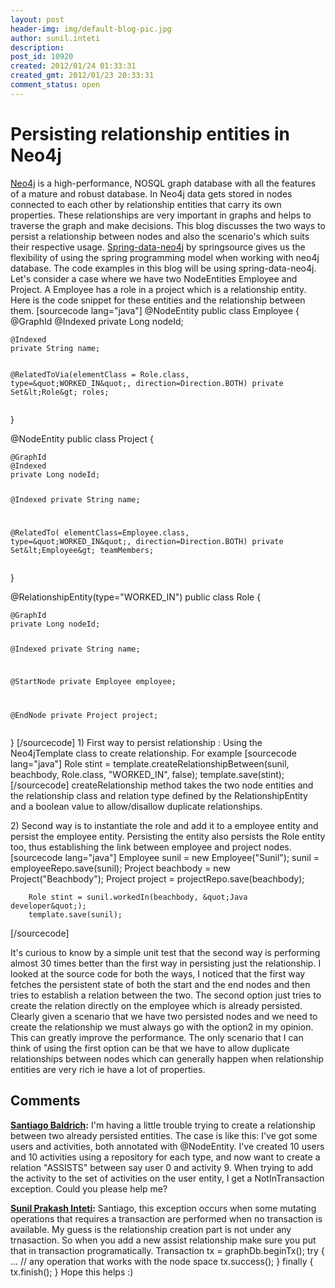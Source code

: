 ```yaml
---
layout: post
header-img: img/default-blog-pic.jpg
author: sunil.inteti
description: 
post_id: 10920
created: 2012/01/24 01:33:31
created_gmt: 2012/01/23 20:33:31
comment_status: open
---
```


# Persisting relationship entities in Neo4j

<p><a href="http://neo4j.org/">Neo4j</a> is a high-performance, NOSQL graph database with all the features of a mature and robust database. In Neo4j data gets stored in nodes connected to each other by relationship entities that carry its own properties. These relationships are very important in graphs and helps to traverse the graph and make decisions. This blog discusses the two ways to persist a relationship between nodes and also the scenario's which suits their respective usage. <a href="http://neo4j.org/spring/">Spring-data-neo4j</a> by springsource gives us the flexibility of using the spring programming model when working with neo4j database. The code examples in this blog will be using spring-data-neo4j.
<!--more-->
Let's consider a case where we have two NodeEntities Employee and Project. A Employee has a role in a project which is a relationship entity.
Here is the code snippet for these entities and the relationship between them.
[sourcecode lang="java"]
@NodeEntity
public class Employee {
    @GraphId
    @Indexed
    private Long nodeId;</p>
<pre><code>@Indexed
private String name;

@RelatedToVia(elementClass = Role.class, type=&amp;quot;WORKED_IN&amp;quot;, direction=Direction.BOTH)
private Set&amp;lt;Role&amp;gt; roles;
</code></pre>
<p>}</p>
<p>@NodeEntity
public class Project {</p>
<pre><code>@GraphId
@Indexed
private Long nodeId;

@Indexed
private String name;

@RelatedTo( elementClass=Employee.class, type=&amp;quot;WORKED_IN&amp;quot;, direction=Direction.BOTH)
private Set&amp;lt;Employee&amp;gt; teamMembers;
</code></pre>
<p>}</p>
<p>@RelationshipEntity(type=&quot;WORKED_IN&quot;)
public class Role {</p>
<pre><code>@GraphId
private Long nodeId;

@Indexed
private String name;

@StartNode
private Employee employee;

@EndNode
private Project project;
</code></pre>
<p>}
[/sourcecode]
1) First way to persist relationship : Using the Neo4jTemplate class to create relationship. For example
[sourcecode lang="java"]
Role stint = template.createRelationshipBetween(sunil, beachbody, Role.class,
                                                                      &quot;WORKED_IN&quot;, false);
template.save(stint);
 [/sourcecode]
createRelationship method takes the two node entities and the relationship class and relation type defined by the RelationshipEntity and a boolean value to allow/disallow duplicate relationships.</p>
<p>2) Second way is to instantiate the role and add it to a employee entity and persist the employee entity. Persisting the entity also persists the Role entity too, thus establishing the link between employee and project nodes.
[sourcecode lang="java"]
        Employee sunil = new Employee(&quot;Sunil&quot;);
        sunil = employeeRepo.save(sunil);
        Project beachbody = new Project(&quot;Beachbody&quot;);
        Project project = projectRepo.save(beachbody);</p>
<pre><code>    Role stint = sunil.workedIn(beachbody, &amp;quot;Java developer&amp;quot;);
    template.save(sunil);
</code></pre>
<p>[/sourcecode]</p>
<p>It's curious to know by a simple unit test that the second way is performing almost 30 times better than the first way in persisting just the relationship. I looked at the source code for both the ways, I noticed that the first way fetches the persistent state of both the start and the end nodes and then tries to establish a relation between the two. The second option just tries to create the relation directly on the employee which is already persisted. Clearly given a scenario that we have two persisted nodes and we need to create the relationship we must always go with the option2 in my opinion. This can greatly improve the performance. The only scenario that I can think of using the first option can be that we have to allow duplicate relationships between nodes which can generally happen when relationship entities are very rich ie have a lot of properties.</p>

## Comments

**[Santiago Baldrich](#7238 "2012-01-30 22:08:37"):** I'm having a little trouble trying to create a relationship between two already persisted entities. The case is like this: I've got some users and activities, both annotated with @NodeEntity. I've created 10 users and 10 activities using a repository for each type, and now want to create a relation "ASSISTS" between say user 0 and activity 9. When trying to add the activity to the set of activities on the user entity, I get a NotInTransaction exception. Could you please help me?

**[Sunil Prakash Inteti](#7253 "2012-01-31 10:03:37"):** Santiago, this exception occurs when some mutating operations that requires a transaction are performed when no transaction is available. My guess is the relationship creation part is not under any trnasaction. So when you add a new assist relationship make sure you put that in transaction programatically. Transaction tx = graphDb.beginTx(); try { ... // any operation that works with the node space tx.success(); } finally { tx.finish(); } Hope this helps :)

